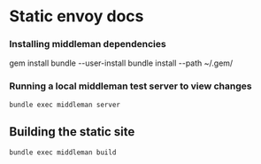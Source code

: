 Static envoy docs
=====================

### Installing middleman dependencies

gem install bundle --user-install
bundle install --path ~/.gem/

### Running a local middleman test server to view changes

```
bundle exec middleman server
```

## Building the static site

```
bundle exec middleman build
```
